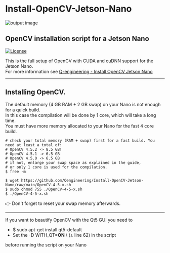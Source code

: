 # Install-OpenCV-Jetson-Nano
![output image]( https://qengineering.eu/images/LogoOpenJetsonGitHub.webp )

## OpenCV installation script for a Jetson Nano

[![License](https://img.shields.io/badge/License-BSD%203--Clause-blue.svg)](https://opensource.org/licenses/BSD-3-Clause)<br/>

This is the full setup of OpenCV with CUDA and cuDNN support for the Jetson Nano.<br/>
For more information see [Q-engineering - Install OpenCV Jetson Nano](https://qengineering.eu/install-opencv-4.5-on-jetson-nano.html)

------------

## Installing OpenCV.
The default memory (4 GB RAM + 2 GB swap) on your Nano is not enough for a quick build.<br/>
In this case the compilation will be done by 1 core, which will take a long time.<br/>
You must have more memory allocated to your Nano for the fast 4 core build.<br/>
```
# check your total memory (RAM + swap) first for a fast build. You need at least a total of:
# OpenCV 4.5.2 -> 8.5 GB!
# OpenCV 4.5.1 -> 6.5 GB
# OpenCV 4.5.0 -> 6.5 GB
# if not, enlarge your swap space as explained in the guide, 
# or only 1 core is used for the compilation.
$ free -m

$ wget https://github.com/Qengineering/Install-OpenCV-Jetson-Nano/raw/main/OpenCV-4-5-x.sh
$ sudo chmod 755 ./OpenCV-4-5-x.sh
$ ./OpenCV-4-5-x.sh
```
:point_right: Don't forget to reset your swap memory afterwards.

------------

If you want to beautify OpenCV with the Qt5 GUI you need to
- $ sudo apt-get install qt5-default
- Set the -D WITH_QT=**ON** \ (± line 62) in the script<br/>
 
before running the script on your Nano

